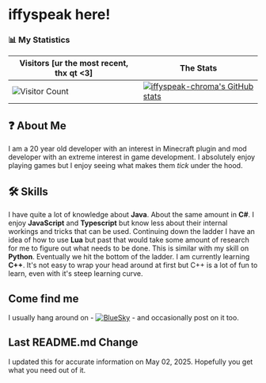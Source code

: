 
# iffyspeak here!

### 📊 My Statistics


| Visitors [ur the most recent, thx qt <3] | The Stats |
|---------------|--------------|
| ![Visitor Count](https://count.getloli.com/get/@:iffyspeak-chroma?theme=rule34) | [![iffyspeak-chroma's GitHub stats](https://github-readme-stats.vercel.app/api?username=iffyspeak-chroma&show_icons=true&theme=dark)](https://github.com/iffyspeak-chroma) |


## ❓ About Me
I am a 20 year old developer with an interest in Minecraft plugin and mod developer with an extreme interest in game development. I absolutely enjoy playing games but I enjoy seeing what makes them *tick* under the hood.
## 🛠 Skills
I have quite a lot of knowledge about **Java**. About the same amount in **C#**. I enjoy **JavaScript** and **Typescript** but know less about their internal workings and tricks that can be used. Continuing down the ladder I have an idea of how to use **Lua** but past that would take some amount of research for me to figure out what needs to be done. This is similar with my skill on **Python**. Eventually we hit the bottom of the ladder. I am currently learning **C++**. It's not easy to wrap your head around at first but C++ is a lot of fun to learn, even with it's steep learning curve.


## Come find me
I usually hang around on - [![BlueSky](https://img.shields.io/badge/bluesky-1083fe?style=for-the-badge&logo=linkedin&logoColor=white)](https://bsky.app/profile/iffyspeak.iffyspeak.xyz) - and occasionally post on it too.


## Last README.md Change
I updated this for accurate information on May 02, 2025. Hopefully you get what you need out of it.

<!---
iffyspeak-chroma/iffyspeak-chroma is a ✨ special ✨ repository because its `README.md` (this file) appears on your GitHub profile.
You can click the Preview link to take a look at your changes.
--->
